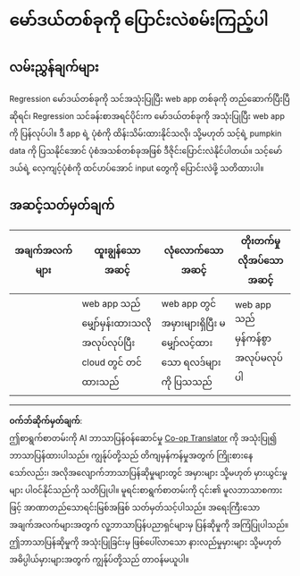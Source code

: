 <!--
CO_OP_TRANSLATOR_METADATA:
{
  "original_hash": "a8e8ae10be335cbc745b75ee552317ff",
  "translation_date": "2025-09-05T13:01:32+00:00",
  "source_file": "3-Web-App/1-Web-App/assignment.md",
  "language_code": "my"
}
-->
# မော်ဒယ်တစ်ခုကို ပြောင်းလဲစမ်းကြည့်ပါ

## လမ်းညွှန်ချက်များ

Regression မော်ဒယ်တစ်ခုကို သင်အသုံးပြုပြီး web app တစ်ခုကို တည်ဆောက်ပြီးပြီဆိုရင်၊ Regression သင်ခန်းစာအရင်ပိုင်းက မော်ဒယ်တစ်ခုကို အသုံးပြုပြီး web app ကို ပြန်လုပ်ပါ။ ဒီ app ရဲ့ ပုံစံကို ထိန်းသိမ်းထားနိုင်သလို၊ သို့မဟုတ် သင့်ရဲ့ pumpkin data ကို ပြသနိုင်အောင် ပုံစံအသစ်တစ်ခုအဖြစ် ဒီဇိုင်းပြောင်းလဲနိုင်ပါတယ်။ သင့်မော်ဒယ်ရဲ့ လေ့ကျင့်ပုံစံကို ထင်ဟပ်အောင် input တွေကို ပြောင်းလဲဖို့ သတိထားပါ။

## အဆင့်သတ်မှတ်ချက်

| အချက်အလက်များ            | ထူးချွန်သောအဆင့်                                      | လုံလောက်သောအဆင့်                                      | တိုးတက်မှုလိုအပ်သောအဆင့်            |
| -------------------------- | --------------------------------------------------------- | --------------------------------------------------------- | -------------------------------------- |
| | web app သည် မျှော်မှန်းထားသလို အလုပ်လုပ်ပြီး cloud တွင် တင်ထားသည် | web app တွင် အမှားများရှိပြီး မမျှော်လင့်ထားသော ရလဒ်များကို ပြသသည် | web app သည် မှန်ကန်စွာ အလုပ်မလုပ်ပါ |

---

**ဝက်ဘ်ဆိုက်မှတ်ချက်**:  
ဤစာရွက်စာတမ်းကို AI ဘာသာပြန်ဝန်ဆောင်မှု [Co-op Translator](https://github.com/Azure/co-op-translator) ကို အသုံးပြု၍ ဘာသာပြန်ထားပါသည်။ ကျွန်ုပ်တို့သည် တိကျမှန်ကန်မှုအတွက် ကြိုးစားနေသော်လည်း၊ အလိုအလျောက်ဘာသာပြန်ဆိုမှုများတွင် အမှားများ သို့မဟုတ် မှားယွင်းမှုများ ပါဝင်နိုင်သည်ကို သတိပြုပါ။ မူရင်းစာရွက်စာတမ်းကို ၎င်း၏ မူလဘာသာစကားဖြင့် အာဏာတည်သောရင်းမြစ်အဖြစ် သတ်မှတ်သင့်ပါသည်။ အရေးကြီးသော အချက်အလက်များအတွက် လူ့ဘာသာပြန်ပညာရှင်များမှ ပြန်ဆိုမှုကို အကြံပြုပါသည်။ ဤဘာသာပြန်ဆိုမှုကို အသုံးပြုခြင်းမှ ဖြစ်ပေါ်လာသော နားလည်မှုမှားများ သို့မဟုတ် အဓိပ္ပါယ်မှားများအတွက် ကျွန်ုပ်တို့သည် တာဝန်မယူပါ။
